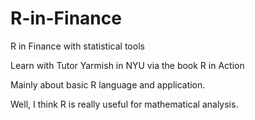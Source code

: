 # R-in-Finance
R in Finance with statistical tools

Learn with Tutor Yarmish in NYU via the book R in Action
  
Mainly about basic R language and application.

Well, I think R is really useful for mathematical analysis.
